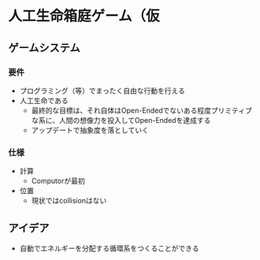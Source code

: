# 人工生命箱庭ゲーム（仮
## ゲームシステム
### 要件
- プログラミング（等）でまったく自由な行動を行える
- 人工生命である
  - 最終的な目標は、それ自体はOpen-Endedでないある程度プリミティブな系に、人間の想像力を投入してOpen-Endedを達成する
  - アップデートで抽象度を落としていく

### 仕様
- 計算
  - Computorが最初
- 位置
  - 現状ではcollisionはない

## アイデア
- 自動でエネルギーを分配する循環系をつくることができる